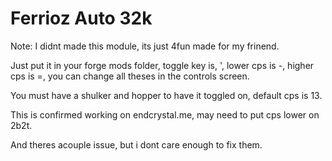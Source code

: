 # Ferrioz Auto 32k

Note: I didnt made this module, its just 4fun made for my frinend.

Just put it in your forge mods folder, toggle key is, ', lower cps is -, higher cps is =, you can change all theses in the controls screen.

You must have a shulker and hopper to have it toggled on, default cps is 13.

This is confirmed working on endcrystal.me, may need to put cps lower on 2b2t.

And theres acouple issue, but i dont care enough to fix them.
